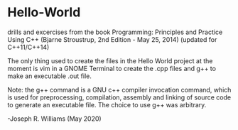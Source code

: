 # Hello-World
drills and excercises from the book Programming: Principles and Practice Using C++ (Bjarne Stroustrup, 2nd Edition - May 25, 2014) (updated for C++11/C++14) 


The only thing used to create the files in the Hello World project at the moment is vim in a GNOME Terminal to create the .cpp files and g++ to make an executable .out file.

Note: the g++ command is a GNU c++ compiler invocation command, which is used for preprocessing, compilation, assembly and linking of source code to generate an executable file. The choice to use g++ was arbitrary.

-Joseph R. Williams (May 2020)
